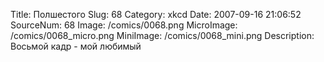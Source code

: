 Title: Полшестого 
Slug: 68 
Category: xkcd 
Date: 2007-09-16 21:06:52 
SourceNum: 68 
Image: /comics/0068.png 
MicroImage: /comics/0068_micro.png 
MiniImage: /comics/0068_mini.png 
Description: Восьмой кадр - мой любимый 

